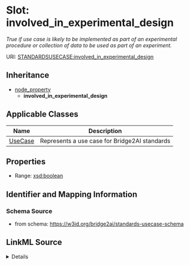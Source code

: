 # Slot: involved_in_experimental_design
_True if use case is likely to be implemented as part of an experimental procedure or collection of data to be used as part of an experiment._


URI: [STANDARDSUSECASE:involved_in_experimental_design](https://w3id.org/bridge2ai/standards-usecase-schema/involved_in_experimental_design)




## Inheritance

* [node_property](node_property.md)
    * **involved_in_experimental_design**





## Applicable Classes

| Name | Description |
| --- | --- |
[UseCase](UseCase.md) | Represents a use case for Bridge2AI standards






## Properties

* Range: [xsd:boolean](xsd:boolean)







## Identifier and Mapping Information







### Schema Source


* from schema: https://w3id.org/bridge2ai/standards-usecase-schema




## LinkML Source

<details>
```yaml
name: involved_in_experimental_design
description: True if use case is likely to be implemented as part of an experimental
  procedure or collection of data to be used as part of an experiment.
from_schema: https://w3id.org/bridge2ai/standards-usecase-schema
rank: 1000
is_a: node property
domain: NamedThing
alias: involved_in_experimental_design
domain_of:
- UseCase
range: boolean

```
</details>
